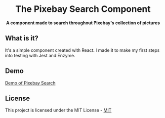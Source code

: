 <h1 align="center">The Pixebay Search Component</h1>

<p align="center">
  <strong>A component made to search throughout Pixebay's collection of pictures</strong></br>
</p>

## What is it?
It's a simple component created with React. I made it to make my first steps into testing with Jest and Enzyme. 

## Demo
 <a href="https://saashaanova.github.io/Pixebay-Pic-Search/">Demo of Pixebay Search</a>

## License
This project is licensed under the MIT License - <a href="https://github.com/nishanths/license/blob/master/LICENSE">MIT</a>